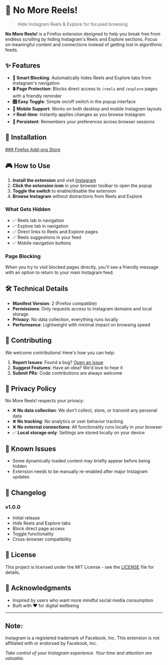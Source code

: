# 🚫 No More Reels!

> Hide Instagram Reels & Explore for focused browsing.

**No More Reels!** is a Firefox extension designed to help you break free from endless scrolling by hiding Instagram's Reels and Explore sections. Focus on meaningful content and connections instead of getting lost in algorithmic feeds.

## ✨ Features

- **🎯 Smart Blocking**: Automatically hides Reels and Explore tabs from Instagram's navigation
- **🔒 Page Protection**: Blocks direct access to `/reels` and `/explore` pages with a friendly reminder
- **🎛️ Easy Toggle**: Simple on/off switch in the popup interface
- **📱 Mobile Support**: Works on both desktop and mobile Instagram layouts
- **⚡ Real-time**: Instantly applies changes as you browse Instagram
- **🔄 Persistent**: Remembers your preferences across browser sessions

## 🚀 Installation

[### Firefox Add-ons Store
](https://addons.mozilla.org/en-GB/firefox/addon/no-more-reels/?utm_source=addons.mozilla.org&utm_medium=referral&utm_content=search)
## 🎮 How to Use

1. **Install the extension** and visit [Instagram](https://instagram.com)
2. **Click the extension icon** in your browser toolbar to open the popup
3. **Toggle the switch** to enable/disable the extension
4. **Browse Instagram** without distractions from Reels and Explore

### What Gets Hidden

- ✅ Reels tab in navigation
- ✅ Explore tab in navigation  
- ✅ Direct links to Reels and Explore pages
- ✅ Reels suggestions in your feed
- ✅ Mobile navigation buttons

### Page Blocking

When you try to visit blocked pages directly, you'll see a friendly message with an option to return to your main Instagram feed.

## 🛠️ Technical Details

- **Manifest Version**: 2 (Firefox compatible)
- **Permissions**: Only requests access to Instagram domains and local storage
- **Privacy**: No data collection, everything runs locally
- **Performance**: Lightweight with minimal impact on browsing speed

## 🤝 Contributing

We welcome contributions! Here's how you can help:

1. **Report Issues**: Found a bug? [Open an issue](../../issues)
2. **Suggest Features**: Have an idea? We'd love to hear it
3. **Submit PRs**: Code contributions are always welcome

## 📝 Privacy Policy

No More Reels! respects your privacy:

- ❌ **No data collection**: We don't collect, store, or transmit any personal data
- ❌ **No tracking**: No analytics or user behavior tracking
- ❌ **No external connections**: All functionality runs locally in your browser
- ✅ **Local storage only**: Settings are stored locally on your device

## 🐛 Known Issues

- Some dynamically loaded content may briefly appear before being hidden
- Extension needs to be manually re-enabled after major Instagram updates

## 📜 Changelog

### v1.0.0
- Initial release
- Hide Reels and Explore tabs
- Block direct page access
- Toggle functionality
- Cross-browser compatibility

## 📄 License

This project is licensed under the MIT License - see the [LICENSE](LICENSE) file for details.

## 🙏 Acknowledgments

- Inspired by users who want more mindful social media consumption
- Built with ❤️ for digital wellbeing

---

## Note:

Instagram is a registered trademark of Facebook, Inc. This extension is not affiliated with or endorsed by Facebook, Inc.

*Take control of your Instagram experience. Your time and attention are valuable.*
